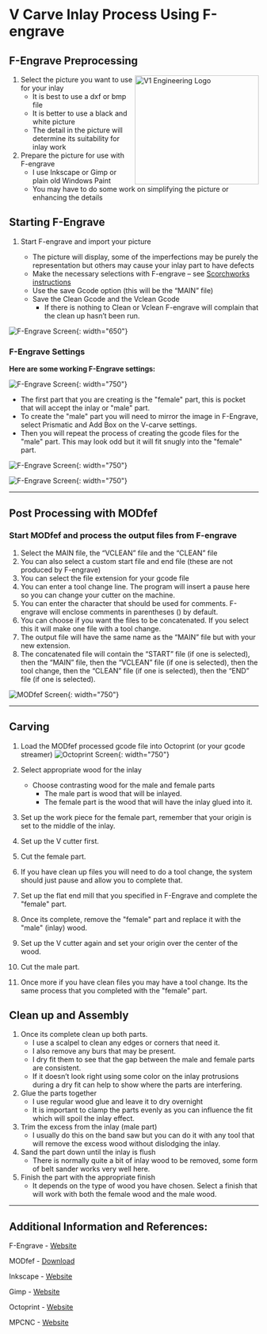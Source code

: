 
# V Carve Inlay Process Using F-engrave
 
## F-Engrave Preprocessing
<img src="simplelogo.png" alt="V1 Engineering Logo" width="250" height="220" align="right">

1. Select the picture you want to use for your inlay
      - It is best to use a dxf or bmp file
    - It is better to use a black and white picture
    - The detail in the picture will determine its suitability for inlay work
1. Prepare the picture for use with F-engrave
    - I use Inkscape or Gimp or plain old Windows Paint
    - You may have to do some work on simplifying the picture or enhancing the details

## Starting F-Engrave

1. Start F-engrave and import your picture

    + The picture will display, some of the imperfections may be purely the representation but others may cause your inlay part to have defects
    + Make the necessary selections with F-engrave – see [Scorchworks instructions](http://www.scorchworks.com/Fengrave/fengrave.html#documentation "Scorchworks F-Engrave instructions")
    + Use the save Gcode option (this will be the “MAIN” file)
    + Save the Clean Gcode and the Vclean Gcode
       - If there is nothing to Clean or Vclean F-engrave will complain that the clean up hasn’t been run.

![F-Engrave Screen](../img/FengraveCapture1.jpg){: width="650"}

### F-Engrave Settings

**Here are some working F-Engrave settings:**

![F-Engrave Screen](../img/FengraveCapture2.jpg){: width="750"}

* The first part that you are creating is the "female" part, this is pocket that will accept the inlay or "male" part.
* To create the "male" part you will need to mirror the image in F-Engrave, select Prismatic and Add Box on the V-carve settings.
* Then you will repeat the process of creating the gcode files for the "male" part. This may look odd but it will fit snugly into the "female" part.

![F-Engrave Screen](../img/FengraveCapture4.jpg){: width="750"}

![F-Engrave Screen](../img/FengraveCapture5.jpg){: width="750"}

----

## Post Processing with MODfef

### Start MODfef and process the output files from F-engrave

1. Select the MAIN file, the “VCLEAN” file and the “CLEAN” file
1. You can also select a custom start file and end file (these are not produced by F-engrave)
1. You can select the file extension for your gcode file
1. You can enter a tool change line. The program will insert a pause here so you can change your cutter on the machine.
1. You can enter the character that should be used for comments. F-engrave will enclose comments in parentheses () by default.
1. You can choose if you want the files to be concatenated. If you select this it will make one file with a tool change.
1. The output file will have the same name as the “MAIN” file but with your new extension.
1. The concatenated file will contain the “START” file (if one is selected), then the “MAIN” file, then the “VCLEAN” file (if one is selected), then the tool change, then the “CLEAN” file (if one is selected), then the “END” file (if one is selected).

![MODfef Screen](../img/FengraveCapture3.jpg){: width="750"}

----

## Carving

1. Load the MODfef processed gcode file into Octoprint (or your gcode streamer)
![Octoprint Screen](../img/FengraveCapture6.jpg){: width="750"}

1. Select appropriate wood for the inlay
    - Choose contrasting wood for the male and female parts
        - The male part is wood that will be inlayed.
        - The female part is the wood that will have the inlay glued into it.
1. Set up the work piece for the female part, remember that your origin is set to the middle of the inlay.
1. Set up the V cutter first.
1. Cut the female part.
1. If you have clean up files you will need to do a tool change, the system should just pause and allow you to complete that.
1. Set up the flat end mill that you specified in F-Engrave and complete the "female" part.
1. Once its complete, remove the "female" part and replace it with the "male" (inlay) wood.
1. Set up the V cutter again and set your origin over the center of the wood.
1. Cut the male part.
1. Once more if you have clean files you may have a tool change. Its the same process that you completed with the "female" part.

## Clean up and Assembly

1. Once its complete clean up both parts.
    - I use a scalpel to clean any edges or corners that need it.
    - I also remove any burs that may be present.
    - I dry fit them to see that the gap between the male and female parts are consistent.
    - If it doesn’t look right using some color on the inlay protrusions during a dry fit can help to show where the parts are interfering.
1. Glue the parts together
    - I use regular wood glue and leave it to dry overnight
    - It is important to clamp the parts evenly as you can influence the fit which will spoil the inlay effect.
1. Trim the excess from the inlay (male part)
    - I usually do this on the band saw but you can do it with any tool that will remove the excess wood without dislodging the inlay.
1. Sand the part down until the inlay is flush
    - There is normally quite a bit of inlay wood to be removed, some form of belt sander works very well here.
1. Finish the part with the appropriate finish
    - It depends on the type of wood you have chosen. Select a finish that will work with both the female wood and the male wood.

----

## Additional Information and References:

F-Engrave - [Website](https://www.google.com "Scorchworks F-Engrave site")

MODfef - [Download](https://www.jobbos.com/MODfef/MODfef2.zip "Download the zip file with for MODfef")

Inkscape - [Website](https://www.inkscape.org/ "Inkscape site")

Gimp - [Website](https://www.gimp.org/ "Gimp site")

Octoprint - [Website](https://www.octoprint.org/ "Octoprint site")

MPCNC - [Website](https://www.v1engineering.com/ "V1 Engineering site")


